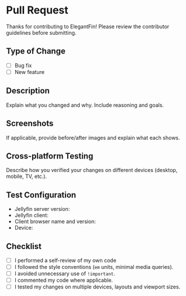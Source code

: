 # Pull Request

Thanks for contributing to ElegantFin! Please review the contributor guidelines before submitting.

## Type of Change

- [ ] Bug fix  
- [ ] New feature

## Description

Explain what you changed and why. Include reasoning and goals.

## Screenshots

If applicable, provide before/after images and explain what each shows.

## Cross-platform Testing

Describe how you verified your changes on different devices (desktop, mobile, TV, etc.).

## Test Configuration

- Jellyfin server version:  
- Jellyfin client:  
- Client browser name and version:  
- Device:

## Checklist

- [ ] I performed a self-review of my own code  
- [ ] I followed the style conventions (`em` units, minimal media queries).
- [ ] I avoided unnecessary use of `!important`.
- [ ] I commented my code where applicable.
- [ ] I tested my changes on multiple devices, layouts and viewport sizes.
